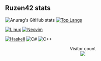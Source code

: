 ## Ruzen42 stats

[haskell-shield]: https://img.shields.io/badge/Haskell-5e5086?style=for-the-badge&logo=haskell&logoColor=white
[haskell-url]: https://www.haskell.org/
[neovim-shield]: https://img.shields.io/badge/NeoVim-%2357A143.svg?&style=for-the-badge&logo=neovim&logoColor=white
[neovim-url]: https://neovim.io/

![Anurag's GitHub stats](https://github-readme-stats.vercel.app/api?username=ruzen42&show_icons=true&theme=merko)
[![Top Langs](https://github-readme-stats.vercel.app/api/top-langs/?username=ruzen42&layout=compact&hide=css,html,lua,javascript,roff,shell,c&theme=merko)](https://github.com/anuraghazra/github-readme-stats)

[![Linux](https://img.shields.io/badge/Linux-FCC624?style=for-the-badge&logo=linux&logoColor=black)](https://linux.org/)
[![Neovim][neovim-shield]][neovim-url]

[![Haskell][haskell-shield]][haskell-url]
![C#](https://img.shields.io/badge/C%23-239120?style=for-the-badge&logo=c-sharp&logoColor=white)
![C++](https://img.shields.io/badge/C++-00599C?style=for-the-badge&logo=cplusplus&logoColor=white)

<p align="center"> 
  Visitor count<br>
  <img src="https://profile-counter.glitch.me/ruzen42/count.svg" />
</p>




